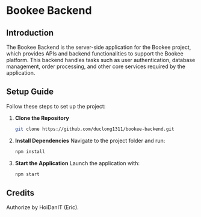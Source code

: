 # Bookee Backend

## Introduction
The Bookee Backend is the server-side application for the Bookee project, which provides APIs and backend functionalities to support the Bookee platform. This backend handles tasks such as user authentication, database management, order processing, and other core services required by the application.

## Setup Guide

Follow these steps to set up the project:

1. **Clone the Repository**
   ```bash
   git clone https://github.com/duclong1311/bookee-backend.git
   ```

2. **Install Dependencies**
   Navigate to the project folder and run:
   ```bash
   npm install
   ```

3. **Start the Application**
   Launch the application with:
   ```bash
   npm start
   ```

## Credits
Authorize by HoiDanIT (Eric).
